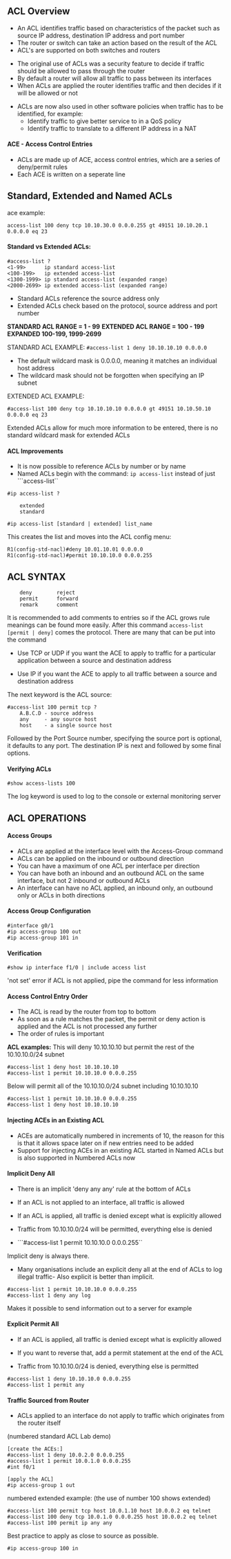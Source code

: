 ## ACL Overview

* An ACL identifies traffic based on characteristics of the packet such as source IP address, destination IP address and port number
* The router or switch can take an action based on the result of the ACL 
* ACL's are supported on both switches and routers

- The original use of ACLs was a security feature to decide if traffic should be allowed to pass through the router
- By default a router will allow all traffic to pass between its interfaces
- When ACLs are applied the router identifies traffic and then decides if it will be allowed or not 

* ACLs are now also used in other software policies when traffic has to be identified, for example:
    - Identify traffic to give better service to in a QoS policy
    - Identify traffic to translate to a different IP address in a NAT

#### ACE - Access Control Entries
- ACLs are made up of ACE, access control entries, which are a series of deny/permit rules
- Each ACE is written on a seperate line

## Standard, Extended and Named ACLs
ace example:
```
access-list 100 deny tcp 10.10.30.0 0.0.0.255 gt 49151 10.10.20.1 0.0.0.0 eq 23
```
#### Standard vs Extended ACLs:
```
#access-list ?
<1-99>      ip standard access-list
<100-199>   ip extended access-list
<1300-1999> ip standard access-list (expanded range)
<2000-2699> ip extended access-list (expanded range)
```

- Standard ACLs reference the source address only
- Extended ACLs check based on the protocol, source address and port number

**STANDARD ACL RANGE = 1 - 99**
**EXTENDED ACL RANGE = 100 - 199**
**EXPANDED 100-199, 1999-2699**

STANDARD ACL EXAMPLE: ```#access-list 1 deny 10.10.10.10 0.0.0.0```
 
* The default wildcard mask is 0.0.0.0, meaning it matches an individual host address
* The wildcard mask should not be forgotten when specifying an IP subnet

EXTENDED ACL EXAMPLE:
```
#access-list 100 deny tcp 10.10.10.10 0.0.0.0 gt 49151 10.10.50.10 0.0.0.0 eq 23
```

Extended ACLs allow for much more information to be entered, there is no standard wildcard mask for extended ACLs

#### ACL Improvements
- It is now possible to reference ACLs by number or by name 
- Named ACLs begin with the command: ```ip access-list``` instead of just ```access-list``
 
```
#ip access-list ?

    extended
    standard
```

```
#ip access-list [standard | extended] list_name
```
This creates the list and moves into the ACL config menu:
```
R1(config-std-nacl)#deny 10.01.10.01 0.0.0.0
R1(config-std-nacl)#permit 10.10.10.0 0.0.0.255
```

## ACL SYNTAX

```R1(config)#access-list 100 ?
    deny        reject
    permit      forward
    remark      comment
```

It is recommended to add comments to entries so if the ACL grows rule meanings can be found more easily. 
After this command ```access-list [permit | deny]``` comes the protocol. There are many that can be put into the command

- Use TCP or UDP if you want the ACE to apply to traffic for a particular application between a source and destination address 

- Use IP if you want the ACE to apply to all traffic between a source and destination address

The next keyword is the ACL source:
```
#access-list 100 permit tcp ?
    A.B.C.D - source address
    any     - any source host
    host    - a single source host
```

Followed by the Port Source number, specifying the source port is optional, it defaults to any port. 
The destination IP is next and followed by some final options.
 
#### Verifying ACLs
```
#show access-lists 100
```

The log keyword is used to log to the console or external monitoring server

## ACL OPERATIONS

#### Access Groups
* ACLs are applied at the interface level with the Access-Group command
* ACLs can be applied on the inbound or outbound direction
* You can have a maximum of one ACL per interface per direction
* You can have both an inbound and an outbound ACL on the same interface, but not 2 inbound or outbound ACLs
* An interface can have no ACL applied, an inbound only, an outbound only or ACLs in both directions

#### Access Group Configuration
```
#interface g0/1
#ip access-group 100 out 
#ip access-group 101 in 
```

####  Verification
```
#show ip interface f1/0 | include access list 
```

'not set' error if ACL is not applied, pipe the command for less information 

#### Access Control Entry Order
- The ACL is read by the router from top to bottom
- As soon as a rule matches the packet, the permit or deny action is applied and the ACL is not processed any further
- The order of rules is important

**ACL examples:**
This will deny 10.10.10.10 but permit the rest of the 10.10.10.0/24 subnet
```
#access-list 1 deny host 10.10.10.10
#access-list 1 permit 10.10.10.0 0.0.0.255
```
Below will permit all of the 10.10.10.0/24 subnet including 10.10.10.10
```
#access-list 1 permit 10.10.10.0 0.0.0.255
#access-list 1 deny host 10.10.10.10
```

#### Injecting ACEs in an Existing ACL

- ACEs are automatically numbered in increments of 10, the reason for this is that it allows space later on if new entries need to be added
- Support for injecting ACEs in an existing ACL started in Named ACLs but is also supported in Numbered ACLs now

#### Implicit Deny All 

* There is an implicit 'deny any any' rule at the bottom of ACLs 
* If an ACL is not applied to an interface, all traffic is allowed
* If an ACL is applied, all traffic is denied except what is explicitly allowed


* Traffic from 10.10.10.0/24 will be permitted, everything else is denied
* ```#access-list 1 permit 10.10.10.0 0.0.0.255``

Implicit deny is always there. 

- Many organisations include an explicit deny all at the end of ACLs to log illegal traffic- Also explicit is better than implicit.
```
#access-list 1 permit 10.10.10.0 0.0.0.255
#access-list 1 deny any log
```

Makes it possible to send information out to a server for example

#### Explicit Permit All

* If an ACL is applied, all traffic is denied except what is explicitly allowed
* If you want to reverse that, add a permit statement at the end of the ACL

* Traffic from 10.10.10.0/24 is denied, everything else is permitted
```
#access-list 1 deny 10.10.10.0 0.0.0.255
#access-list 1 permit any 
```
  
#### Traffic Sourced from Router 

- ACLs applied to an interface do not apply to traffic which originates from the router itself

(numbered standard ACL Lab demo)

```
[create the ACEs:]
#access-list 1 deny 10.0.2.0 0.0.0.255
#access-list 1 permit 10.0.1.0 0.0.0.255
#int f0/1

[apply the ACL]
#ip access-group 1 out
```

numbered extended example: (the use of number 100 shows extended)
```
#access-list 100 permit tcp host 10.0.1.10 host 10.0.0.2 eq telnet
#access-list 100 deny tcp 10.0.1.0 0.0.0.255 host 10.0.0.2 eq telnet
#access-list 100 permit ip any any 
```

Best practice to apply as close to source as possible.
```
#ip access-group 100 in 
```




















